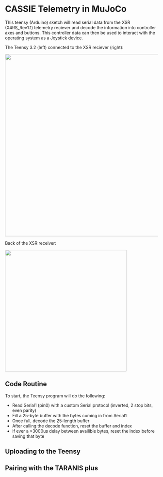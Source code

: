 # CASSIE Telemetry in MuJoCo 

This teensy (Arduino) sketch will read serial data from the XSR (X4RS_Rev1.1) telemetry reciever and decode the information into controller axes and buttons.  This controller data can then be used to interact with the operating system as a Joystick device.

The Teensy 3.2 (left) connected to the XSR reciever (right):

<img src="http://i.imgur.com/vlCQ2Rf.jpg?1" width="600"> 

Back of the XSR receiver:

<img src="http://i.imgur.com/2jpbEeh.jpg?1" width="400"> 

## Code Routine

To start, the Teensy program will do the following:

* Read Serial1 (pin0) with a custom Serial protocol (inverted, 2 stop bits, even parity)
* Fill a 25-byte buffer with the bytes coming in from Serial1
* Once full, decode the 25-length buffer
* After calling the decode function, reset the buffer and index
* If ever a >3000us delay between availible bytes, reset the index before saving that byte

## Uploading to the Teensy

## Pairing with the TARANIS plus
